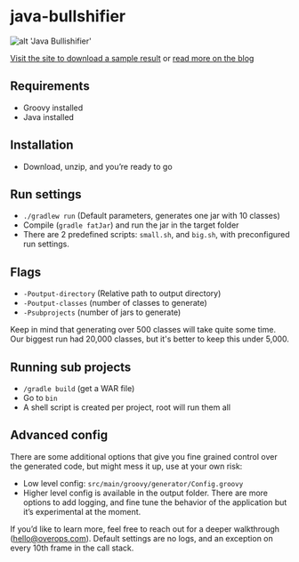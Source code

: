 # java-bullshifier

![alt 'Java Bullishifier'](http://blog.takipi.com/wp-content/uploads/2016/11/bullishifier.png)

[Visit the site to download a sample result](https://takipi.github.io/java-bullshifier) or [read more on the blog](http://blog.takipi.com/java-bullshifier-generate-massive-random-code-bases)

## Requirements
* Groovy installed
* Java installed


## Installation
* Download, unzip, and you’re ready to go


## Run settings
* `./gradlew run` (Default parameters, generates one jar with 10 classes)
* Compile (`gradle fatJar`) and run the jar in the target folder
* There are 2 predefined scripts: `small.sh`, and `big.sh`, with preconfigured run settings.


## Flags
* `-Poutput-directory` (Relative path to output directory)
* `-Poutput-classes` (number of classes to generate)
* `-Psubprojects` (number of jars to generate)

Keep in mind that generating over 500 classes will take quite some time. Our biggest run had 20,000 classes, but it's better to keep this under 5,000.

## Running sub projects
* `/gradle build` (get a WAR file)
* Go to `bin`
* A shell script is created per project, root will run them all


## Advanced config
There are some additional options that give you fine grained control over the generated code, but might mess it up, use at your own risk:
* Low level config: `src/main/groovy/generator/Config.groovy`
* Higher level config is available in the output folder. There are more options to add logging, and fine tune the behavior of the application but it’s experimental at the moment.



If you’d like to learn more, feel free to reach out for a deeper walkthrough (hello@overops.com). Default settings are no logs, and an exception on every 10th frame in the call stack.
